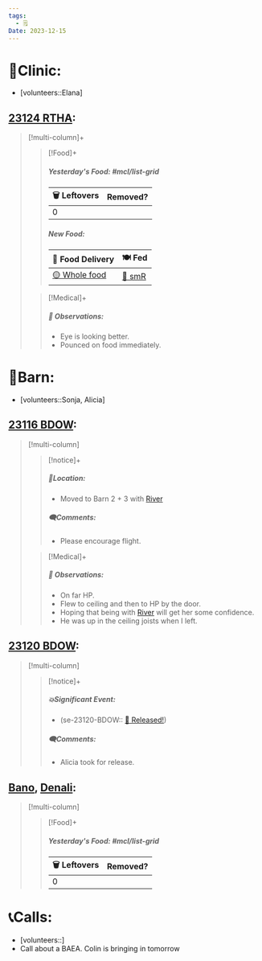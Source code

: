 ```yaml
---
tags:
  - 🗒️
Date: 2023-12-15
---
```


# 🏥Clinic:
- [volunteers::Elana]

## [23124 RTHA](../RARE%20Birds/23124%20RTHA.md):
> [!multi-column]+
>
>> [!Food]+
>> ##### Yesterday's Food: #mcl/list-grid
>> |🗑️ Leftovers| Removed?
>> |---|---|
>>|0|
>>
>> ##### New Food:
>> |🚚 Food Delivery| 🍽️ Fed|
>> |---|---|
>>|[🟡 Whole food](../Admin/Codes/Whole%20food.md)|[🐀 smR](../Admin/Codes/Food/Small%20Rat.md)
>
>> [!Medical]+
>> ##### 🔭 Observations:
>> - Eye is looking better.
>> - Pounced on food immediately.

# 🏡Barn:
- [volunteers::Sonja, Alicia]

## [23116 BDOW](../RARE%20Birds/23116%20BDOW.md):
> [!multi-column]
>
>> [!notice]+
>> ##### 📍Location:
>>- Moved to Barn 2 + 3 with [River](../RARE%20Birds/Ed%20Birds/River.md)
>>
>> ##### 🗨️Comments:
>> - Please encourage flight.
>
>> [!Medical]+
>> ##### 🔭 Observations:
>> - On far HP. 
>> - Flew to ceiling and then to HP by the door. 
>> - Hoping that being with [River](../RARE%20Birds/Ed%20Birds/River.md) will get her some confidence.
>> - He was up in the ceiling joists when I left.

## [23120 BDOW](../RARE%20Birds/23120%20BDOW.md):
> [!multi-column]
>
>> [!notice]+
>> ##### 💥Significant Event:
>>- (se-23120-BDOW:: [🥳 Released!](../Admin/Codes/Released!.md))
>>
>> ##### 🗨️Comments:
>> - Alicia took for release.
>

## [Bano](../RARE%20Birds/Ed%20Birds/Bano.md), [Denali](../RARE%20Birds/Ed%20Birds/Denali.md):
> [!multi-column]
>
>> [!Food]+
>> ##### Yesterday's Food: #mcl/list-grid
>> |🗑️ Leftovers| Removed?
>> |---|---|
>>|0|

# 📞Calls:
- [volunteers::]
- Call about a BAEA. Colin is bringing in tomorrow 